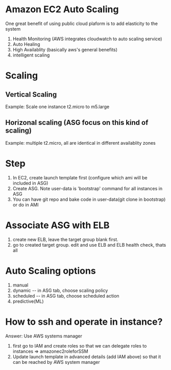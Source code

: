 # Amazon EC2 Auto Scaling
One great benefit of using public cloud plaform is to add elasticity to the system
1. Health Monitoring (AWS integrates cloudwatch to auto scaling service)
2. Auto Healing
3. High Availablity (basically aws's general benefits)
4. intelligent scaling

# Scaling
## Vertical Scaling
Example: Scale one instance t2.micro to m5.large
## Horizonal scaling (ASG focus on this kind of scaling)
Example: multiple t2.micro, all are identical in different availablity zones

# Step
1. In EC2, create launch template first (configure which ami will be included in ASG)
2. Create ASG. Note user-data is 'bootstrap' command for all instances in ASG
3. You can have git repo and bake code in user-data(git clone in bootstrap) or do in AMI

# Associate ASG with ELB
1. create new ELB, leave the target group blank first.
2. go to created target group. edit and use ELB and ELB health check, thats all

# Auto Scaling options
1. manual
2. dynamic -- in ASG tab, choose scaling policy 
3. scheduled -- in ASG tab, choose scheduled action
4. predictive(ML)

# How to ssh and operate in instance?
Answer: Use AWS systems manager
1. first go to IAM and create roles so that we can delegate roles to instances => amazonec2roleforSSM
2. Update launch template in advanced details (add IAM above) so that it can be reached by AWS system manager
